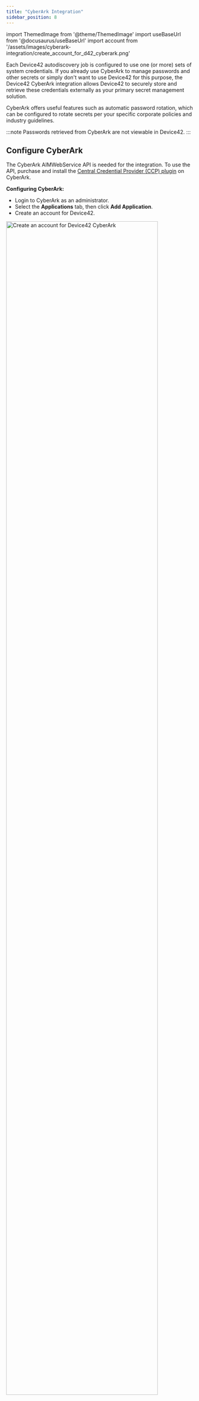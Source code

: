 ```yaml
---
title: "CyberArk Integration"
sidebar_position: 8
---
```


import ThemedImage from '@theme/ThemedImage'
import useBaseUrl from '@docusaurus/useBaseUrl'
import account from '/assets/images/cyberark-integration/create_account_for_d42_cyberark.png'

Each Device42 autodiscovery job is configured to use one (or more) sets of system credentials. If you already use CyberArk to manage passwords and other secrets or simply don't want to use Device42 for this purpose, the Device42 CyberArk integration allows Device42 to securely store and retrieve these credentials externally as your primary secret management solution.

CyberArk offers useful features such as automatic password rotation, which can be configured to rotate secrets per your specific corporate policies and industry guidelines.

:::note
Passwords retrieved from CyberArk are not viewable in Device42.
:::

## Configure CyberArk

The CyberArk AIMWebService API is needed for the integration. To use the API, purchase and install the [Central Credential Provider (CCP) plugin](https://docs.cyberark.com/credential-providers/latest/en/content/ccp/installation.htm) on CyberArk.

**Configuring CyberArk:**

- Login to CyberArk as an administrator.
- Select the **Applications** tab, then click **Add Application**.
- Create an account for Device42.

<img alt="Create an account for Device42 CyberArk" src={account} width="90%"/>

- Click **Add**.
- Check the box to **Allow extended authentication restrictions**.

![allow extended auth restrictions](/assets/images/cyberark-integration/allow_extended_auth_restrictions.png)

## Configure the Device42 CyberArk Integration

Navigate to **Tools > Integrations > CyberArk** from the Device42 main menu.

<ThemedImage
alt="CyberArk menu option"
sources={{
    light: useBaseUrl('/assets/images/cyberark-integration/menu-location-light.png'),
    dark: useBaseUrl('/assets/images/cyberark-integration/menu-location-dark.png'),
}}
/>

Select the **Enable CyberArk** checkbox and enter your CyberArk RESTful API information.

<ThemedImage
alt="Enable CyberArk"
sources={{
    light: useBaseUrl('/assets/images/cyberark-integration/enable-cyberark-light.png'),
    dark: useBaseUrl('/assets/images/cyberark-integration/enable-cyberark-dark.png'),
}}
/>

Click **Test** and enter the managed account name to verify connectivity.

<ThemedImage
alt="Test CyberArk"
sources={{
    light: useBaseUrl('/assets/images/cyberark-integration/test-name-light.png'),
    dark: useBaseUrl('/assets/images/cyberark-integration/test-name-dark.png'),
}}
/>

On confirmation of success, click **Save**.

![Test success notice](/assets/images/cyberark-integration/account_OS_found.png)

![CyberArk config updated notice](/assets/images/cyberark-integration/Cyberark_config_updated.png)

If you run into configuration errors related to SSL errors, you may need to select the **Skip HTTPS Certificate Verification** option on the CyberArk configuration page before trying again.

<ThemedImage
alt="Skip HTTPS verification option"
sources={{
    light: useBaseUrl('/assets/images/cyberark-integration/skip-verification-light.png'),
    dark: useBaseUrl('/assets/images/cyberark-integration/skip-verification-dark.png'),
}}
style={{ width: '70%' }} 
/>

## Note on Password Matching

The following note in the UI describes how passwords are retrieved and matched between CyberArk and Device42 systems:

> By default passwords are looked up by name in CyberArk by matching the Password label in Device42. If no label is provided then the username will be matched directly.
You may also customize the Folder or Safe the password is retrieved from by utilizing Password Custom fields named Folder and Safe.

